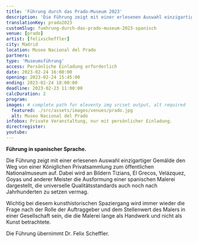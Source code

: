 ```yaml
---
title: 'Führung durch das Prado-Museum 2023'
description: 'Die Führung zeigt mit einer erlesenen Auswahl einzigartiger Gemälde den Weg von einer Königlichen Privatsammlung zum öffentlichen Nationalmuseum auf.'
translationKey: prado2023
customSlug: fuehrung-durch-das-prado-museum-2023-spanisch
venue: [prado]
artist: [felixscheffler]
city: Madrid
location: Museo Nacional del Prado
partners:
type: 'Museumsführung'
access: Persönliche Einladung erforderlich
date: 2023-02-24 16:00:00
opening: 2023-02-24 15:45:00
ending: 2023-02-24 18:00:00
deadline: 2023-02-23 11:00:00
calcDuration: 2
program:
images: # complete path for eleventy img srcset output, alt required
  featured: ./src/assets/images/venues/prado.jpg
  alt: Museo Nacional del Prado
infobox: Private Veranstaltung, nur mit persönlicher Einladung.
directregister:
youtube:
---
```


<strong>Führung in spanischer Sprache.</strong>

Die Führung zeigt mit einer erlesenen Auswahl einzigartiger Gemälde den Weg von einer Königlichen Privatsammlung zum öffentlichen Nationalmuseum auf. Dabei wird an Bildern Tizians, El Grecos, Velázquez, Goyas und anderer Meister die Ausformung einer spanischen Malerei dargestellt, die universelle Qualitätsstandards auch noch nach Jahrhunderten zu setzen vermag.

Wichtig bei diesem kunsthistorischen Spaziergang wird immer wieder die Frage nach der Rolle der Auftraggeber und dem Stellenwert des Malers in einer Gesellschaft sein, die die Malerei lange als Handwerk und nicht als Kunst betrachtete.

Die Führung übernimmt Dr. Felix Scheffler.
